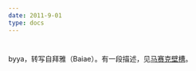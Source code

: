 ```yaml
---
date: 2011-9-01
type: docs
---
```


# 

byya，转写自拜雅（Baiae）。有一段描述，见[马赛克壁槽](/docs/amphissa/#lg=1&slide=mosaic_niche_from_Baiae_with_a_garden_scene_04)。